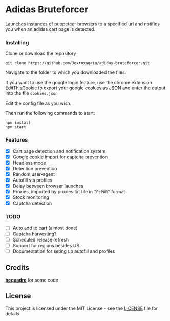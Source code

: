 # Adidas Bruteforcer

Launches instances of puppeteer browsers to a specified url and notifies you when an adidas cart page is detected.

### Installing
Clone or download the repository

```
git clone https://github.com/Joxroxagain/adidas-bruteforcer.git
```
Navigate to the folder to which you downloaded the files.

If you want to use the google login feature, use the chrome extension EditThisCookie to export your google cookies as JSON and enter the output into the file ```cookies.json```

Edit the config file as you wish.

Then run the following commands to start:
```
npm install
npm start
```
### Features
- [x] Cart page detection and notification system
- [x] Google cookie import for captcha prevention
- [x] Headless mode
- [x] Detection prevention
- [x] Random user-agent
- [x] Autofill via profiles
- [x] Delay between browser launches
- [x] Proxies, imported by proxies.txt file in `IP:PORT` format
- [x] Stock monitoring
- [x] Captcha detection

### TODO

- [ ] Auto add to cart (almost done)
- [ ] Captcha harvesting?
- [ ] Scheduled release refresh
- [ ] Support for regions besides US
- [ ] Documentation for seting up autofill and profiles

## Credits
[<b>bequadro</b>](https://github.com/bequadro/kju) for some code

## License

This project is licensed under the MIT License - see the [LICENSE](LICENSE) file for details
